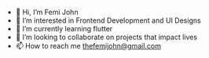 - 👋 Hi, I’m Femi John
- 👀 I’m interested in Frontend Development and UI Designs
- 🌱 I’m currently learning flutter
- 💞️ I’m looking to collaborate on projects that impact lives
- 📫 How to reach me thefemijohn@gmail.com

<!---
I Design and Develop professional looking User Interfaces.  
--->
